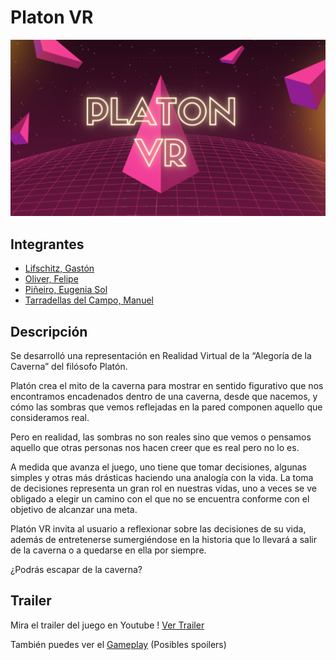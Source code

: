 # Platon VR

![Portada de Platon VR](portada.png)

## Integrantes

- [Lifschitz, Gastón](https://github.com/gaston-pebblebee)
- [Oliver, Felipe](https://github.com/Yatex)
- [Piñeiro, Eugenia Sol](https://github.com/eugepineiro)
- [Tarradellas del Campo, Manuel](https://github.com/mtarradellas)

## Descripción

Se desarrolló una representación en Realidad Virtual de la “Alegoría de la Caverna” del filósofo Platón. 

Platón crea el mito de la caverna para mostrar en sentido figurativo que nos encontramos encadenados dentro de una caverna, desde que nacemos, y cómo las sombras que vemos reflejadas en la pared componen aquello que consideramos real.

Pero en realidad, las sombras no son reales sino que vemos o pensamos aquello que otras personas nos hacen creer que es real pero no lo es. 

A medida que avanza el juego, uno tiene que tomar decisiones, algunas simples y otras más drásticas haciendo una analogía con la vida. 
La toma de decisiones representa un gran rol en nuestras vidas, uno a veces se ve obligado a elegir un camino con el que no se encuentra conforme con el objetivo de alcanzar una meta.

Platón VR invita al usuario a reflexionar sobre las decisiones de su vida, además de entretenerse sumergiéndose en la historia que lo llevará a salir de la caverna o a quedarse en ella por siempre.  

¿Podrás escapar de la caverna? 

## Trailer

Mira el trailer del juego en Youtube ! 
[Ver Trailer](https://youtu.be/R-YWcq3SIlQ)

También puedes ver el [Gameplay](https://drive.google.com/file/d/1BH9kSdE7FpdNw_FArW3JCsVpV7zWOpok/view?usp=sharing) (Posibles spoilers)


